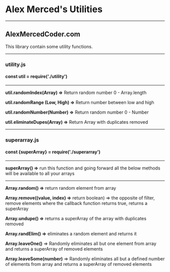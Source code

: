 # Alex Merced's Utilities

---

## AlexMercedCoder.com

This library contain some utility functions.

---

### utility.js

#### const util = require('./utility')

---

**util.randomIndex(Array) =>** Return random number 0 - Array.length

**util.randomRange (Low, High) =>** Return number between low and high

**util.randomNumber(Number) =>** Return random number 0 - Number

**util.eliminateDupes(Array) =>** Return Array with duplicates removed

---

### superarray.js

#### const {superArray} = require('./superarray')

---

**superArray() =>** run this function and going forward all the below methods will be available to all your arrays

---

**Array.random() =>** return random element from array

**Array.remove((value, index) =>** return boolean) => the opposite of filter, remove elements where the callback function returns true, returns a superArray

**Array.undupe() =>** returns a superArray of the array with duplicates removed

**Array.randElim() =>** eliminates a random element and returns it

**Array.leaveOne()** => Randomly eliminates all but one element from array and returns a superArray of removed elements

**Array.leaveSome(number)** => Randomly eliminates all but a defined number of elements from array and returns a superArray of removed elements
